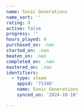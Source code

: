 ```yaml
---
name: Sonic Generations
name_sort: ''
rating: 0
active: false
progress: ''
hours_played: 4
purchased_on: .nan
started_on: .nan
beaten_on: .nan
completed_on: .nan
mastered_on: .nan
identifiers:
  - type: steam
    appid: '71340'
    name: Sonic Generations
    synced_on: '2024-10-10'

---
```


